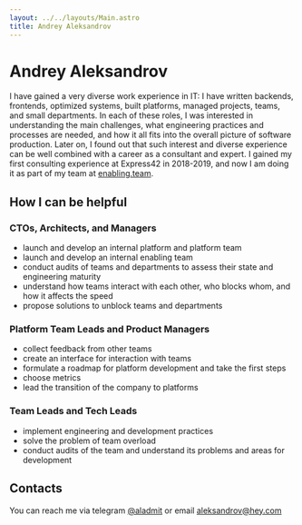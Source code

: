 ```yaml
---
layout: ../../layouts/Main.astro
title: Andrey Aleksandrov
---
```


# Andrey Aleksandrov 

I have gained a very diverse work experience in IT: I have written backends, frontends, optimized systems, built platforms, managed projects, teams, and small departments. In each of these roles, I was interested in understanding the main challenges, what engineering practices and processes are needed, and how it all fits into the overall picture of software production. Later on, I found out that such interest and diverse experience can be well combined with a career as a consultant and expert. I gained my first consulting experience at Express42 in 2018-2019, and now I am doing it as part of my team at [enabling.team](https://enabling.team).

## How I can be helpful

### CTOs, Architects, and Managers

- launch and develop an internal platform and platform team
- launch and develop an internal enabling team
- conduct audits of teams and departments to assess their state and engineering maturity
- understand how teams interact with each other, who blocks whom, and how it affects the speed
- propose solutions to unblock teams and departments

### Platform Team Leads and Product Managers

- collect feedback from other teams
- create an interface for interaction with teams
- formulate a roadmap for platform development and take the first steps
- choose metrics
- lead the transition of the company to platforms

### Team Leads and Tech Leads

- implement engineering and development practices
- solve the problem of team overload
- conduct audits of the team and understand its problems and areas for development

## Contacts

You can reach me via telegram [@aladmit](https://t.me/aladmit) or email [aleksandrov@hey.com](mailto:aleksandrov@hey.com)

